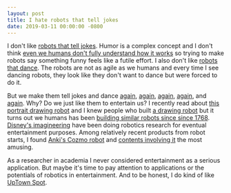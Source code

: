 ```yaml
---
layout: post
title: I hate robots that tell jokes
date: 2019-03-11 00:00:00 -0800
---
```


I don't like [robots that tell jokes](https://www.youtube.com/watch?v=kWlL4KjIP4M).
Humor is a complex concept and I don't think [even we humans don't fully understand how it works](https://www.theatlantic.com/magazine/archive/2018/03/funny-how/550910/) so trying to make robots say something funny feels like a futile effort.
I also don't like [robots that dance](https://www.youtube.com/watch?v=E1DuJQL8spY).
The robots are not as agile as we humans and every time I see dancing robots, they look like they don't want to dance but were forced to do it.

But we make them tell jokes and dance [again](https://www.youtube.com/watch?v=poh5zSsd1rE&t=3s), [again](https://www.youtube.com/watch?v=am1csALyEzE), [again](https://www.youtube.com/watch?v=r2SDVQCzQoA), [again](https://www.youtube.com/watch?v=LiTGaacQ7Og), and [again](https://www.youtube.com/watch?v=kHBcVlqpvZ8&t=1s).
Why?
Do we just like them to entertain us?
I recently read about [this portrait drawing robot](https://www.youtube.com/watch?v=gG_pzgfeESs) and I knew people who built [a drawing robot](https://www.youtube.com/watch?v=IKx49hjHDGc) but it turns out we humans has been [building similar robots since since 1768](https://en.wikipedia.org/wiki/Jaquet-Droz_automata#The_draughtsman).
[Disney's imagineering](https://en.wikipedia.org/wiki/Walt_Disney_Imagineering) have been doing robotics research for eventual entertainment purposes.
Among relatively recent products from robot starts, I found [Anki's Cozmo robot](https://anki.com/en-us/cozmo.html) and [contents involving it](https://www.youtube.com/channel/UC7r_Rty9HwHdUfq869Ss_tQ) the most amusing.

As a researcher in academia I never considered entertainment as a serious application.
But maybe it's time to pay attention to applications or the potentials of robotics in entertainment.
And to be honest, I do kind of like [UpTown Spot](https://www.youtube.com/watch?v=kHBcVlqpvZ8&t=5s).
